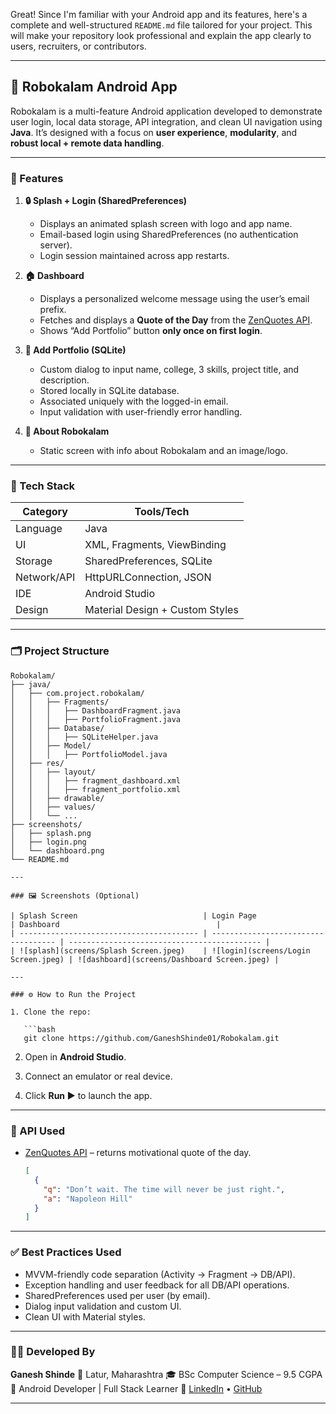 Great! Since I'm familiar with your Android app and its features, here's a complete and well-structured `README.md` file tailored for your project. This will make your repository look professional and explain the app clearly to users, recruiters, or contributors.

---

## 📱 Robokalam Android App

Robokalam is a multi-feature Android application developed to demonstrate user login, local data storage, API integration, and clean UI navigation using **Java**. It’s designed with a focus on **user experience**, **modularity**, and **robust local + remote data handling**.

---

### 🚀 Features

1. **🔒 Splash + Login (SharedPreferences)**

   * Displays an animated splash screen with logo and app name.
   * Email-based login using SharedPreferences (no authentication server).
   * Login session maintained across app restarts.

2. **🏠 Dashboard**

   * Displays a personalized welcome message using the user’s email prefix.
   * Fetches and displays a **Quote of the Day** from the [ZenQuotes API](https://zenquotes.io/).
   * Shows “Add Portfolio” button **only once on first login**.

3. **📝 Add Portfolio (SQLite)**

   * Custom dialog to input name, college, 3 skills, project title, and description.
   * Stored locally in SQLite database.
   * Associated uniquely with the logged-in email.
   * Input validation with user-friendly error handling.

4. **👤 About Robokalam**

   * Static screen with info about Robokalam and an image/logo.

---

### 🧱 Tech Stack

| Category    | Tools/Tech                      |
| ----------- | ------------------------------- |
| Language    |  Java                           |
| UI          | XML, Fragments, ViewBinding     |
| Storage     | SharedPreferences, SQLite       |
| Network/API | HttpURLConnection, JSON         |
| IDE         | Android Studio                  |
| Design      | Material Design + Custom Styles |

---

### 🗂️ Project Structure

```
Robokalam/
├── java/
│   ├── com.project.robokalam/
│   │   ├── Fragments/
│   │   │   ├── DashboardFragment.java
│   │   │   ├── PortfolioFragment.java
│   │   ├── Database/
│   │   │   ├── SQLiteHelper.java
│   │   ├── Model/
│   │   │   ├── PortfolioModel.java
│   ├── res/
│   │   ├── layout/
│   │   │   ├── fragment_dashboard.xml
│   │   │   ├── fragment_portfolio.xml
│   │   ├── drawable/
│   │   ├── values/
│   │   └── ...
├── screenshots/
│   ├── splash.png
│   ├── login.png
│   └── dashboard.png
└── README.md

---

### 🖼️ Screenshots (Optional)

| Splash Screen                            | Login Page                          | Dashboard                                   |
| ---------------------------------------- | ----------------------------------- | ------------------------------------------- |
| ![splash](screens/Splash Screen.jpeg)    | ![login](screens/Login Screen.jpeg) | ![dashboard](screens/Dashboard Screen.jpeg) |

---

### ⚙️ How to Run the Project

1. Clone the repo:

   ```bash
   git clone https://github.com/GaneshShinde01/Robokalam.git
   ```

2. Open in **Android Studio**.

3. Connect an emulator or real device.

4. Click **Run ▶️** to launch the app.

---

### 📡 API Used

* [ZenQuotes API](https://zenquotes.io/api/today) – returns motivational quote of the day.

  ```json
  [
    {
      "q": "Don’t wait. The time will never be just right.",
      "a": "Napoleon Hill"
    }
  ]
  ```

---

### ✅ Best Practices Used

* MVVM-friendly code separation (Activity → Fragment → DB/API).
* Exception handling and user feedback for all DB/API operations.
* SharedPreferences used per user (by email).
* Dialog input validation and custom UI.
* Clean UI with Material styles.

---

### 🙋‍♂️ Developed By

**Ganesh Shinde**
📍 Latur, Maharashtra
🎓 BSc Computer Science – 9.5 CGPA
💼 Android Developer | Full Stack Learner
🔗 [LinkedIn](https://linkedin.com/in/ganesh-shinde-s01/) • [GitHub](https://github.com/GaneshShinde01)

---


